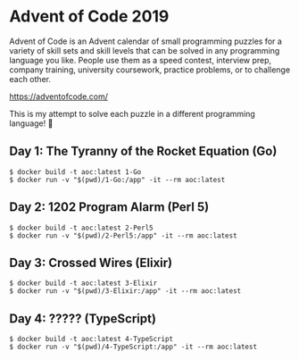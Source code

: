 # Advent of Code 2019

Advent of Code is an Advent calendar of small programming puzzles for a variety of skill sets and skill levels that can be solved in any programming language you like. People use them as a speed contest, interview prep, company training, university coursework, practice problems, or to challenge each other.

https://adventofcode.com/

This is my attempt to solve each puzzle in a different programming language! 😬

## Day 1: The Tyranny of the Rocket Equation (Go)

    $ docker build -t aoc:latest 1-Go
    $ docker run -v "$(pwd)/1-Go:/app" -it --rm aoc:latest

## Day 2: 1202 Program Alarm (Perl 5)

    $ docker build -t aoc:latest 2-Perl5
    $ docker run -v "$(pwd)/2-Perl5:/app" -it --rm aoc:latest

## Day 3: Crossed Wires (Elixir)

    $ docker build -t aoc:latest 3-Elixir
    $ docker run -v "$(pwd)/3-Elixir:/app" -it --rm aoc:latest

## Day 4: ????? (TypeScript)

    $ docker build -t aoc:latest 4-TypeScript
    $ docker run -v "$(pwd)/4-TypeScript:/app" -it --rm aoc:latest
